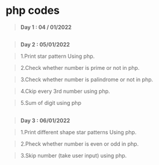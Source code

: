 # php codes

> **Day 1 : 04 / 01/2022** 





##

>**Day 2 : 05/01/2022**

>1.Print star pattern Using php.

>2.Check whether number is prime or not in php.

>3.Check whether number is palindrome or not in php.

>4.Ckip every 3rd number using php.

>5.Sum of digit using php

##

>**Day 3 : 06/01/2022**

>1.Print different shape star patterns Using php.

>2.Pheck whether number is  even or odd in php.

>3.Skip number (take user input) using php.

#



